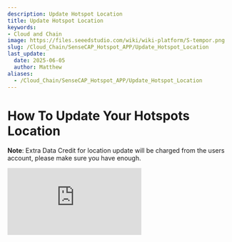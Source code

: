 ```yaml
---
description: Update Hotspot Location
title: Update Hotspot Location
keywords:
- Cloud and Chain
image: https://files.seeedstudio.com/wiki/wiki-platform/S-tempor.png
slug: /Cloud_Chain/SenseCAP_Hotspot_APP/Update_Hotspot_Location
last_update:
  date: 2025-06-05
  author: Matthew
aliases:
  - /Cloud_Chain/SenseCAP_Hotspot_APP/Update_Hotspot_Location
---
```



**How To Update Your Hotspots Location**
========================================

**Note**: Extra Data Credit for location update will be charged from the users account, please make sure you have enough.

<iframe width={560} height={315} src="https://www.youtube.com/embed/Vjc45aIcrGk" title="YouTube video player" frameBorder={0} allow="accelerometer; autoplay; clipboard-write; encrypted-media; gyroscope; picture-in-picture; web-share" allowFullScreen />
